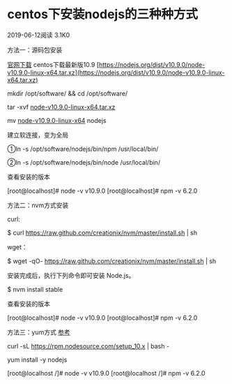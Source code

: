 # centos下安装nodejs的三种种方式

2019-06-12阅读 3.1K0

方法一：源码包安装

[官网下载](https://nodejs.org/en/download/) centos下载最新版10.9 [https://nodejs.org/dist/v10.9.0/node-v10.9.0-linux-x64.tar.xz](https://nodejs.org/dist/v10.9.0/node-v10.9.0-linux-x64.tar.xz)

mkdir /opt/software/ && cd /opt/software/

tar -xvf [node-v10.9.0-linux-x64.tar.xz](https://nodejs.org/dist/v10.9.0/node-v10.9.0-linux-x64.tar.xz)

mv [node-v10.9.0-linux-x64](https://nodejs.org/dist/v10.9.0/node-v10.9.0-linux-x64.tar.xz) nodejs

建立软连接，变为全局

①ln -s /opt/software/nodejs/bin/npm /usr/local/bin/

②ln -s /opt/software/nodejs/bin/node /usr/local/bin/

查看安装的版本

[root@localhost]# node -v v10.9.0 [root@localhost]# npm -v 6.2.0

方法二：nvm方式安装

curl:

$ curl https://raw.github.com/creationix/nvm/master/install.sh | sh

wget：

$ wget -qO- https://raw.github.com/creationix/nvm/master/install.sh | sh

安装完成后，执行下列命令即可安装 Node.js。

$ nvm install stable

查看安装的版本

[root@localhost]# node -v v10.9.0 [root@localhost]# npm -v 6.2.0

方法三：yum方式 [参考](https://github.com/nodesource/distributions)

curl -sL https://rpm.nodesource.com/setup_10.x | bash -

yum install -y nodejs

[root@localhost /]# node -v v10.9.0 [root@localhost /]# npm -v 6.2.0